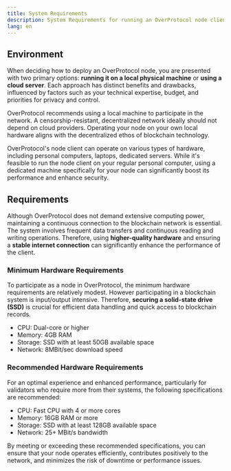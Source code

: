 ```yaml
---
title: System Requirements
description: System Requirements for running an OverProtocol node client.
lang: en
---
```


## Environment

When deciding how to deploy an OverProtocol node, you are presented with two primary options: **running it on a local physical machine** or **using a cloud server**. Each approach has distinct benefits and drawbacks, influenced by factors such as your technical expertise, budget, and priorities for privacy and control.

OverProtocol recommends using a local machine to participate in the network. A censorship-resistant, decentralized network ideally should not depend on cloud providers. Operating your node on your own local hardware aligns with the decentralized ethos of blockchain technology.

OverProtocol's node client can operate on various types of hardware, including personal computers, laptops, dedicated servers. While it's feasible to run the node client on your regular personal computer, using a dedicated machine specifically for your node can significantly boost its performance and enhance security.

## Requirements

Although OverProtocol does not demand extensive computing power, maintaining a continuous connection to the blockchain network is essential. The system involves frequent data transfers and continuous reading and writing operations. Therefore, using **higher-quality hardware** and ensuring a **stable internet connection** can significantly enhance the performance of the client.

### Minimum Hardware Requirements

To participate as a node in OverProtocol, the minimum hardware requirements are relatively modest. However participating in a blockchain system is input/output intensive. Therefore, **securing a solid-state drive (SSD)** is crucial for efficient data handling and quick access to blockchain records.

- CPU: Dual-core or higher
- Memory: 4GB RAM
- Storage: SSD with at least 50GB available space
- Network: 8MBit/sec download speed

### Recommended Hardware Requirements

For an optimal experience and enhanced performance, particularly for validators who require more from their systems, the following specifications are recommended:

- CPU: Fast CPU with 4 or more cores
- Memory: 16GB RAM or more
- Storage: SSD with at least 128GB available space
- Network: 25+ MBit/s bandwidth

By meeting or exceeding these recommended specifications, you can ensure that your node operates efficiently, contributes positively to the network, and minimizes the risk of downtime or performance issues.

